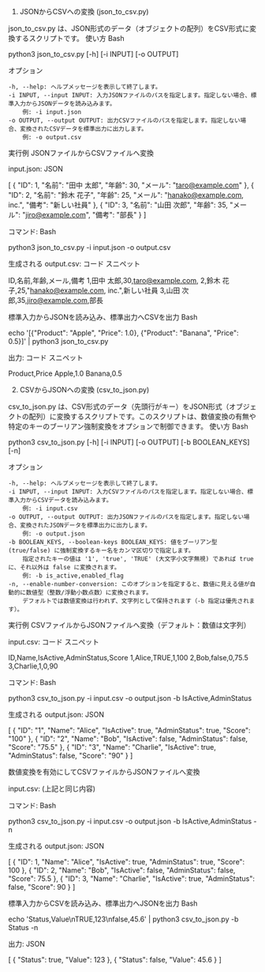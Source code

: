 1. JSONからCSVへの変換 (json_to_csv.py)

json_to_csv.py は、JSON形式のデータ（オブジェクトの配列）をCSV形式に変換するスクリプトです。
使い方
Bash

python3 json_to_csv.py [-h] [-i INPUT] [-o OUTPUT]

オプション

    -h, --help: ヘルプメッセージを表示して終了します。
    -i INPUT, --input INPUT: 入力JSONファイルのパスを指定します。指定しない場合、標準入力からJSONデータを読み込みます。
        例: -i input.json
    -o OUTPUT, --output OUTPUT: 出力CSVファイルのパスを指定します。指定しない場合、変換されたCSVデータを標準出力に出力します。
        例: -o output.csv

実行例
JSONファイルからCSVファイルへ変換

input.json:
JSON

[
  { "ID": 1, "名前": "田中 太郎", "年齢": 30, "メール": "taro@example.com" },
  { "ID": 2, "名前": "鈴木 花子", "年齢": 25, "メール": "hanako@example.com, inc.", "備考": "新しい社員" },
  { "ID": 3, "名前": "山田 次郎", "年齢": 35, "メール": "jiro@example.com", "備考": "部長" }
]

コマンド:
Bash

python3 json_to_csv.py -i input.json -o output.csv

生成される output.csv:
コード スニペット

ID,名前,年齢,メール,備考
1,田中 太郎,30,taro@example.com,
2,鈴木 花子,25,"hanako@example.com, inc.",新しい社員
3,山田 次郎,35,jiro@example.com,部長

標準入力からJSONを読み込み、標準出力へCSVを出力
Bash

echo '[{"Product": "Apple", "Price": 1.0}, {"Product": "Banana", "Price": 0.5}]' | python3 json_to_csv.py

出力:
コード スニペット

Product,Price
Apple,1.0
Banana,0.5

2. CSVからJSONへの変換 (csv_to_json.py)

csv_to_json.py は、CSV形式のデータ（先頭行がキー）をJSON形式（オブジェクトの配列）に変換するスクリプトです。このスクリプトは、数値変換の有無や特定のキーのブーリアン強制変換をオプションで制御できます。
使い方
Bash

python3 csv_to_json.py [-h] [-i INPUT] [-o OUTPUT] [-b BOOLEAN_KEYS] [-n]

オプション

    -h, --help: ヘルプメッセージを表示して終了します。
    -i INPUT, --input INPUT: 入力CSVファイルのパスを指定します。指定しない場合、標準入力からCSVデータを読み込みます。
        例: -i input.csv
    -o OUTPUT, --output OUTPUT: 出力JSONファイルのパスを指定します。指定しない場合、変換されたJSONデータを標準出力に出力します。
        例: -o output.json
    -b BOOLEAN_KEYS, --boolean-keys BOOLEAN_KEYS: 値をブーリアン型 (true/false) に強制変換するキー名をカンマ区切りで指定します。
        指定されたキーの値は '1', 'true', 'TRUE' (大文字小文字無視) であれば true に、それ以外は false に変換されます。
        例: -b is_active,enabled_flag
    -n, --enable-number-conversion: このオプションを指定すると、数値に見える値が自動的に数値型（整数/浮動小数点数）に変換されます。
        デフォルトでは数値変換は行われず、文字列として保持されます（-b 指定は優先されます）。

実行例
CSVファイルからJSONファイルへ変換（デフォルト：数値は文字列）

input.csv:
コード スニペット

ID,Name,IsActive,AdminStatus,Score
1,Alice,TRUE,1,100
2,Bob,false,0,75.5
3,Charlie,1,0,90

コマンド:
Bash

python3 csv_to_json.py -i input.csv -o output.json -b IsActive,AdminStatus

生成される output.json:
JSON

[
  {
    "ID": "1",
    "Name": "Alice",
    "IsActive": true,
    "AdminStatus": true,
    "Score": "100"
  },
  {
    "ID": "2",
    "Name": "Bob",
    "IsActive": false,
    "AdminStatus": false,
    "Score": "75.5"
  },
  {
    "ID": "3",
    "Name": "Charlie",
    "IsActive": true,
    "AdminStatus": false,
    "Score": "90"
  }
]

数値変換を有効にしてCSVファイルからJSONファイルへ変換

input.csv: (上記と同じ内容)

コマンド:
Bash

python3 csv_to_json.py -i input.csv -o output.json -b IsActive,AdminStatus -n

生成される output.json:
JSON

[
  {
    "ID": 1,
    "Name": "Alice",
    "IsActive": true,
    "AdminStatus": true,
    "Score": 100
  },
  {
    "ID": 2,
    "Name": "Bob",
    "IsActive": false,
    "AdminStatus": false,
    "Score": 75.5
  },
  {
    "ID": 3,
    "Name": "Charlie",
    "IsActive": true,
    "AdminStatus": false,
    "Score": 90
  }
]

標準入力からCSVを読み込み、標準出力へJSONを出力
Bash

echo 'Status,Value\nTRUE,123\nfalse,45.6' | python3 csv_to_json.py -b Status -n

出力:
JSON

[
  {
    "Status": true,
    "Value": 123
  },
  {
    "Status": false,
    "Value": 45.6
  }
]


